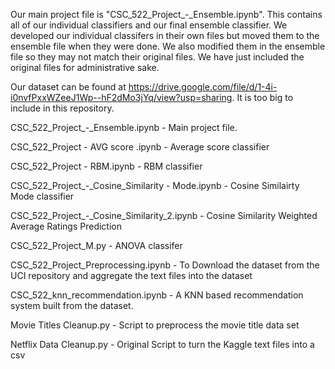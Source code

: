 Our main project file is "CSC_522_Project_-_Ensemble.ipynb". This contains all of our individual classifiers and our final ensemble classifier.
We developed our individual classifers in their own files but moved them to the ensemble file when they were done. We also modified them in the ensemble file so they may not match their original files. We have just included the original files for administrative sake.

Our dataset can be found at https://drive.google.com/file/d/1-4i-i0nvfPxxWZeeJ1Wp--hF2dMo3jYq/view?usp=sharing. It is too big to include in this repository. 

CSC_522_Project_-_Ensemble.ipynb - Main project file. 

CSC_522_Project - AVG score .ipynb - Average score classifier

CSC_522_Project - RBM.ipynb - RBM classifier

CSC_522_Project_-_Cosine_Similarity - Mode.ipynb - Cosine Similairty Mode classifier

CSC_522_Project_-_Cosine_Similarity_2.ipynb - Cosine Similarity Weighted Average Ratings Prediction

CSC_522_Project_M.py - ANOVA classifer

CSC_522_Project_Preprocessing.ipynb - To Download the dataset from the UCI repository and aggregate the text files into the dataset

CSC_522_knn_recommendation.ipynb - A KNN based recommendation system built from the dataset.

Movie Titles Cleanup.py - Script to preprocess the movie title data set

Netflix Data Cleanup.py - Original Script to turn the Kaggle text files into a csv
